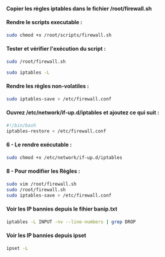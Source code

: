 ####  Copier les règles iptables dans le fichier /root/firewall.sh

#### Rendre le scripts executable :
```bash
sudo chmod +x /root/scripts/firewall.sh
```
#### Tester et vérifier l'exécution du script :
```bash
sudo /root/firewall.sh
```
```bash
sudo iptables -L
```
#### Rendre les règles non-volatiles :
```bash
sudo iptables-save > /etc/firewall.conf
```
####  Ouvrez /etc/network/if-up.d/iptables et ajoutez ce qui suit :

```bash
#!/bin/bash
iptables-restore < /etc/firewall.conf
```
#### 6 - Le rendre exécutable :
```bash
sudo chmod +x /etc/network/if-up.d/iptables
```
#### 8 - Pour modifier les Règles :
```bash
sudo vim /root/firewall.sh
sudo /root/firewall.sh
sudo iptables-save > /etc/firewall.conf
```
#### Voir les IP bannies depuis le fihier banip.txt
```bash
iptables -L INPUT -nv --line-numbers | grep DROP
```
#### Voir les IP bannies depuis ipset
```bash
ipset -L
```
